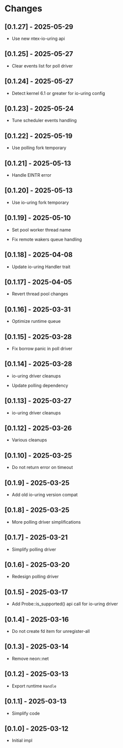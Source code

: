 # Changes

## [0.1.27] - 2025-05-29

* Use new ntex-io-uring api

## [0.1.25] - 2025-05-27

* Clear events list for poll driver

## [0.1.24] - 2025-05-27

* Detect kernel 6.1 or greater for io-uring config

## [0.1.23] - 2025-05-24

* Tune scheduler events handling

## [0.1.22] - 2025-05-19

* Use polling fork temporary

## [0.1.21] - 2025-05-13

* Handle EINTR error

## [0.1.20] - 2025-05-13

* Use io-uring fork temporary

## [0.1.19] - 2025-05-10

* Set pool worker thread name

* Fix remote wakers queue handling

## [0.1.18] - 2025-04-08

* Update io-uring Handler trait

## [0.1.17] - 2025-04-05

* Revert thread pool changes

## [0.1.16] - 2025-03-31

* Optimize runtime queue

## [0.1.15] - 2025-03-28

* Fix borrow panic in poll driver

## [0.1.14] - 2025-03-28

* io-uring driver cleanups

* Update polling dependency

## [0.1.13] - 2025-03-27

* io-uring driver cleanups

## [0.1.12] - 2025-03-26

* Various cleanups

## [0.1.10] - 2025-03-25

* Do not return error on timeout

## [0.1.9] - 2025-03-25

* Add old io-uring version compat

## [0.1.8] - 2025-03-25

* More polling driver simplifications

## [0.1.7] - 2025-03-21

* Simplify polling driver

## [0.1.6] - 2025-03-20

* Redesign polling driver

## [0.1.5] - 2025-03-17

* Add Probe::is_supported() api call for io-uring driver

## [0.1.4] - 2025-03-16

* Do not create fd item for unregister-all

## [0.1.3] - 2025-03-14

* Remove neon::net

## [0.1.2] - 2025-03-13

* Export runtime `Handle`

## [0.1.1] - 2025-03-13

* Simplify code

## [0.1.0] - 2025-03-12

* Initial impl
